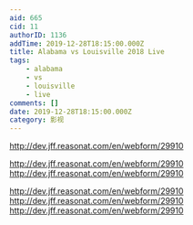 ```yaml
---
aid: 665
cid: 11
authorID: 1136
addTime: 2019-12-28T18:15:00.000Z
title: Alabama vs Louisville 2018 Live
tags:
    - alabama
    - vs
    - louisville
    - live
comments: []
date: 2019-12-28T18:15:00.000Z
category: 影视
---
```


http://dev.jff.reasonat.com/en/webform/29910

http://dev.jff.reasonat.com/en/webform/29910 http://dev.jff.reasonat.com/en/webform/29910

http://dev.jff.reasonat.com/en/webform/29910 http://dev.jff.reasonat.com/en/webform/29910 http://dev.jff.reasonat.com/en/webform/29910
